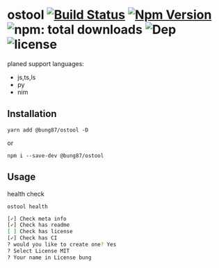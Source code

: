 # ostool [![Build Status](https://travis-ci.org/bung87/ostool.git.svg?branch=master)](https://travis-ci.org/bung87/ostool) [![Npm Version](https://badgen.net/npm/v/ostool)](https://www.npmjs.com/package/ostool) ![npm: total downloads](https://badgen.net/npm/dt/ostool) ![Dep](https://badgen.net/david/dep/bung87/ostool.git) ![license](https://badgen.net/npm/license/ostool)  

planed support languages: 
- js,ts,ls
- py
- nim  

## Installation

`yarn add @bung87/ostool -D`  

or  

`npm i --save-dev @bung87/ostool`  

## Usage  

health check  

`ostool health`  
``` sh
[✓] Check meta info
[✓] Check has readme
[ ] Check has license
[✓] Check has CI
? would you like to create one? Yes
? Select License MIT
? Your name in License bung
```

